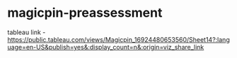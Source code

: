 # magicpin-preassessment
tableau link - https://public.tableau.com/views/Magicpin_16924480653560/Sheet14?:language=en-US&publish=yes&:display_count=n&:origin=viz_share_link
